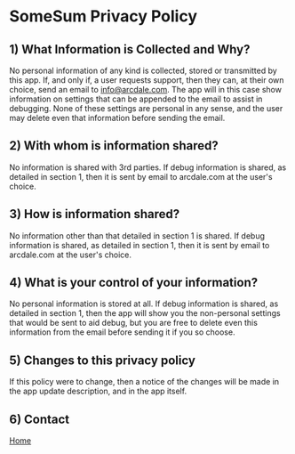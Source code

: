 # SomeSum Privacy Policy

## 1) What Information is Collected and Why?

No personal information of any kind is collected, stored or transmitted by this app. If, and only if, a user requests support, then they can, at their own choice, send an email to info@arcdale.com. The app will in this case show information on settings that can be appended to the email to assist in debugging. None of these settings are personal in any sense, and the user may delete even that information before sending the email.

## 2) With whom is information shared?

No information is shared with 3rd parties.  If debug information is shared,  as detailed in section 1, then it is sent by email to arcdale.com at the user's choice.

## 3) How is information shared?

No information other than that detailed in section 1  is shared.  If debug information is shared,  as detailed in section 1, then it is sent by email to arcdale.com  at the user's choice.

## 4) What is your control of your information?

No personal information is stored at all.  If debug information is shared,  as detailed in section 1, then the app will show you the non-personal settings that would be sent to aid debug, but you are free to delete even this information from the email before sending it if you so choose.

## 5) Changes to this privacy policy

If this policy were to change, then a notice of the changes will be made in the app update description, and in the app itself.

## 6) Contact


[Home](README.md)
